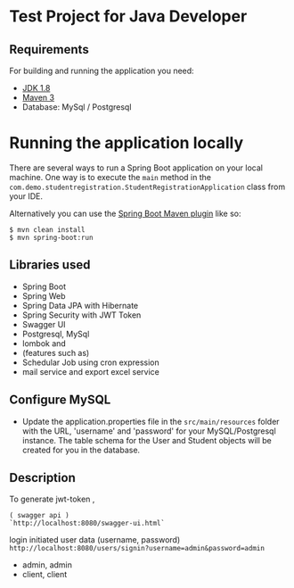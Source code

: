 # Test Project for Java Developer 

## Requirements

For building and running the application you need:

- [JDK 1.8](http://www.oracle.com/technetwork/java/javase/downloads/jdk8-downloads-2133151.html)
- [Maven 3](https://maven.apache.org)
- Database: MySql / Postgresql

# Running the application locally

There are several ways to run a Spring Boot application on your local machine. One way is to execute the `main` method in the `com.demo.studentregistration.StudentRegistrationApplication` class from your IDE.

Alternatively you can use the [Spring Boot Maven plugin](https://docs.spring.io/spring-boot/docs/current/reference/html/build-tool-plugins-maven-plugin.html) like so:

```shell
$ mvn clean install
$ mvn spring-boot:run
```

## Libraries used
- Spring Boot
- Spring Web
- Spring Data JPA with Hibernate
- Spring Security with JWT Token
- Swagger UI
- Postgresql, MySql
- lombok and
- (features such as)
- Schedular Job using cron expression
- mail service and export excel service

## Configure MySQL
- Update the application.properties file in the `src/main/resources` folder with the URL, 'username' and 'password' for your MySQL/Postgresql instance. The table schema for the User and Student objects will be created for you in the database.

## Description

To generate jwt-token , 
```shell
( swagger api )
`http://localhost:8080/swagger-ui.html`
```
login  initiated user data (username, password)  `http://localhost:8080/users/signin?username=admin&password=admin `
- admin, admin
- client, client


